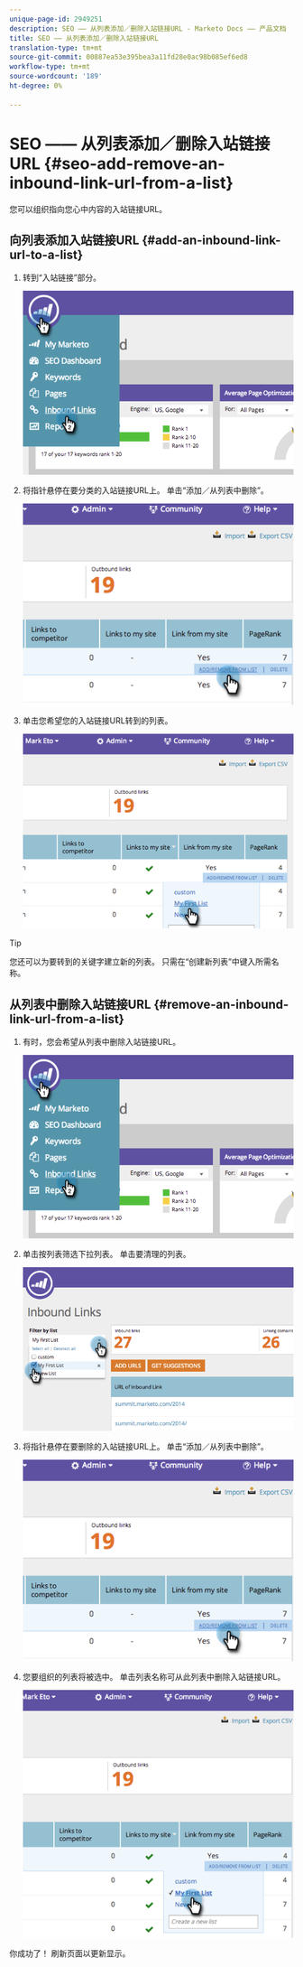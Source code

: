 ```yaml
---
unique-page-id: 2949251
description: SEO —— 从列表添加／删除入站链接URL - Marketo Docs —— 产品文档
title: SEO —— 从列表添加／删除入站链接URL
translation-type: tm+mt
source-git-commit: 00887ea53e395bea3a11fd28e0ac98b085ef6ed8
workflow-type: tm+mt
source-wordcount: '189'
ht-degree: 0%

---
```



# SEO —— 从列表添加／删除入站链接URL {#seo-add-remove-an-inbound-link-url-from-a-list}

您可以组织指向您心中内容的入站链接URL。

## 向列表添加入站链接URL {#add-an-inbound-link-url-to-a-list}

1. 转到“入站链接”部分。

   ![](assets/image2014-11-20-18-3a27-3a27.png)

1. 将指针悬停在要分类的入站链接URL上。 单击“添加／从列表中删除”。

   ![](assets/image2014-11-20-18-3a27-3a40.png)

1. 单击您希望您的入站链接URL转到的列表。

   ![](assets/image2014-11-20-18-3a28-3a18.png)

>[!TIP]
>
>您还可以为要转到的关键字建立新的列表。 只需在“创建新列表”中键入所需名称。

## 从列表中删除入站链接URL {#remove-an-inbound-link-url-from-a-list}

1. 有时，您会希望从列表中删除入站链接URL。

   ![](assets/image2014-11-20-18-3a28-3a41.png)

1. 单击按列表筛选下拉列表。 单击要清理的列表。

   ![](assets/image2014-11-20-18-3a28-3a57.png)

1. 将指针悬停在要删除的入站链接URL上。 单击“添加／从列表中删除”。

   ![](assets/image2014-11-20-18-3a29-3a56.png)

1. 您要组织的列表将被选中。 单击列表名称可从此列表中删除入站链接URL。

   ![](assets/image2014-11-20-18-3a30-3a10.png)

你成功了！ 刷新页面以更新显示。

